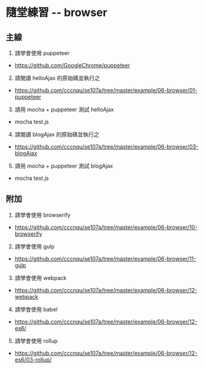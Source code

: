# 隨堂練習 -- browser

## 主線

1. 請學會使用 puppeteer
  * https://github.com/GoogleChrome/puppeteer
2. 請閱讀 helloAjax 的原始碼並執行之
  * https://github.com/cccnqu/se107a/tree/master/example/06-browser/01-puppeteer
3. 請用 mocha + puppeteer 測試 helloAjax
  * mocha test.js
4. 請閱讀 blogAjax 的原始碼並執行之
  * https://github.com/cccnqu/se107a/tree/master/example/06-browser/03-blogAjax
5. 請用 mocha + puppeteer 測試 blogAjax
  * mocha test.js

## 附加

1. 請學會使用 browserify
  * https://github.com/cccnqu/se107a/tree/master/example/06-browser/10-browserify
2. 請學會使用 gulp
  * https://github.com/cccnqu/se107a/tree/master/example/06-browser/11-gulp
3. 請學會使用 webpack
  * https://github.com/cccnqu/se107a/tree/master/example/06-browser/12-webpack
4. 請學會使用 babel
  * https://github.com/cccnqu/se107a/tree/master/example/06-browser/12-es6/
5. 請學會使用 rollup
  * https://github.com/cccnqu/se107a/tree/master/example/06-browser/12-es6/03-rollup/